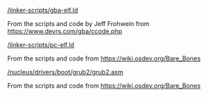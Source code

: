 [/linker-scripts/gba-elf.ld](https://github.com/tsuki-superior/tsos-nucleus/blob/master/linker-scripts/gba-elf.ld)

From the scripts and code by Jeff Frohwein from https://www.devrs.com/gba/ccode.php

[/linker-scripts/pc-elf.ld](https://github.com/tsuki-superior/tsos-nucleus/blob/master/linker-scripts/pc-elf.ld)

From the scripts and code from https://wiki.osdev.org/Bare_Bones

[/nucleus/drivers/boot/grub2/grub2.asm](https://github.com/tsuki-superior/tsos-nucleus/blob/master/nucleus/drivers/boot/grub2/grub2.asm)

From the scripts and code from https://wiki.osdev.org/Bare_Bones